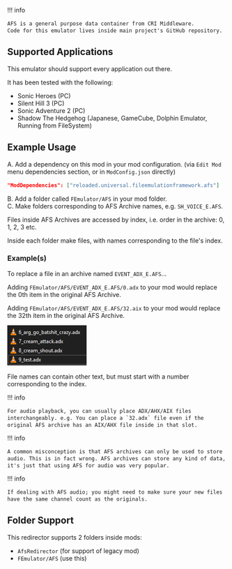 !!! info

    AFS is a general purpose data container from CRI Middleware.  
    Code for this emulator lives inside main project's GitHub repository.  

## Supported Applications

This emulator should support every application out there.  

It has been tested with the following:  
- Sonic Heroes (PC)  
- Silent Hill 3 (PC)  
- Sonic Adventure 2 (PC)  
- Shadow The Hedgehog (Japanese, GameCube, Dolphin Emulator, Running from FileSystem)  

## Example Usage

A. Add a dependency on this mod in your mod configuration. (via `Edit Mod` menu dependencies section, or in `ModConfig.json` directly)

```json
"ModDependencies": ["reloaded.universal.fileemulationframework.afs"]
```

B. Add a folder called `FEmulator/AFS` in your mod folder.  
C. Make folders corresponding to AFS Archive names, e.g. `SH_VOICE_E.AFS`.  

Files inside AFS Archives are accessed by index, i.e. order in the archive: 0, 1, 2, 3 etc.  


Inside each folder make files, with names corresponding to the file's index.  

### Example(s)

To replace a file in an archive named `EVENT_ADX_E.AFS`...

Adding `FEmulator/AFS/EVENT_ADX_E.AFS/0.adx` to your mod would replace the 0th item in the original AFS Archive.

Adding `FEmulator/AFS/EVENT_ADX_E.AFS/32.aix` to your mod would replace the 32th item in the original AFS Archive.

![example](../images/afs/afs_example.png)

File names can contain other text, but must start with a number corresponding to the index.  

!!! info 

    For audio playback, you can usually place ADX/AHX/AIX files interchangeably. e.g. You can place a `32.adx` file even if the original AFS archive has an AIX/AHX file inside in that slot. 

!!! info 

    A common misconception is that AFS archives can only be used to store audio. This is in fact wrong. AFS archives can store any kind of data, it's just that using AFS for audio was very popular.

!!! info 

    If dealing with AFS audio; you might need to make sure your new files have the same channel count as the originals.   

## Folder Support

This redirector supports 2 folders inside mods:  
- `AfsRedirector` (for support of legacy mod)  
- `FEmulator/AFS` (use this)